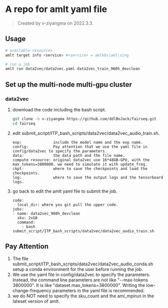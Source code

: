 # A repo for amlt yaml file

> Created by v-ziyangma on 2022.3.3.

## Usage

```bash
# available resources
amlt target info <service> #<service> = amlk8s|aml|sing

# run a job
amlt run data2vec/data2vec.yaml data2vec_train_960h_devclean
```

## Set up the multi-node multi-gpu cluster

### data2vec

1. download the code including the bash script.
    ```bash
    git clone -b v-ziyangma https://github.com/ddlBoJack/fairseq.git
    cd fairseq
    ```

2. edit submit_script/ITP_bash_scripts/data2vec/data2vec_audio_train.sh.
    ``` 
    exp:              include the model name and the exp name.
    config:           Pay attention that we use the yaml file in config/data2vec to specify the parameters.
    data:             the data path and the file name.
    compute resource: original data2vec use 16*48GB-GPU, with the max_tokens=3800000. we need to simulate it with update_freq.
    ckpt:             where to save the checkpoints and load the checkpoints.
    log:              where to save the output logs and the tensorboard logs.
    ``` 

3. go back to edit the amlt yaml file to submit the job.
    ```
    code:
      local_dir: where you git pull the upper code.
    jobs:
    - name: data2vec_960h_devclean
      sku: 2xG8
      command:
        - bash submit_script/ITP_bash_scripts/data2vec/data2vec_audio_train.sh
    ```

## Pay Attention

1. The file submit_script/ITP_bash_scripts/data2vec/data2vec_audio_conda.sh setup a conda environment for the user before running the job.
2. We use the yaml file in config/data2vec to specify the parameters. Instead, the command line parameters are not like "--max-tokens 3800000". It is like "dataset.max_tokens=3800000". Writing the low-change-frequency parameters in the yaml file is recommended.
3. we do NOT need to specify the sku_count and the aml_mpirun in the lateset version of amlt.